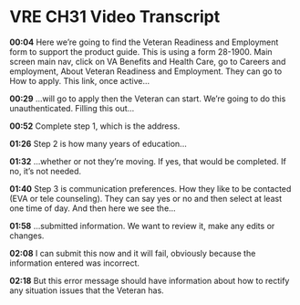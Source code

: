 # VRE CH31 Video Transcript
**00:04**
Here we’re going to find the Veteran Readiness and Employment form to support the product guide. This is using a form 28-1900. Main screen main nav, click on VA Benefits and Health Care, go to Careers and employment, About Veteran Readiness and Employment. They can go to How to apply. This link, once active…

**00:29**
…will go to apply then the Veteran can start. We’re going to do this unauthenticated. Filling this out…

**00:52**
Complete step 1, which is the address.

**01:26**
Step 2 is how many years of education...

**01:32**
…whether or not they’re moving. If yes, that would be completed. If no, it’s not needed.

**01:40**
Step 3 is communication preferences. How they like to be contacted (EVA or tele counseling).  They can say yes or no and then select at least one time of day. And then here we see the…

**01:58**
…submitted information. We want to review it, make any edits or changes.

**02:08**
I can submit this now and it will fail, obviously because the information entered was incorrect.

**02:18**
But this error message should have information about how to rectify any situation issues that the Veteran has.
